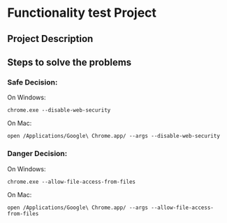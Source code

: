# Functionality test Project

## Project Description

## Steps to solve the problems

### Safe Decision:
On Windows:
```
chrome.exe --disable-web-security
```
On Mac:
```
open /Applications/Google\ Chrome.app/ --args --disable-web-security
```
### Danger Decision:

On Windows:
```
chrome.exe --allow-file-access-from-files
```
On Mac:
```
open /Applications/Google\ Chrome.app/ --args --allow-file-access-from-files
```
